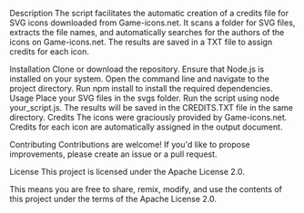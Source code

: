 
Description
The script facilitates the automatic creation of a credits file for SVG icons downloaded from Game-icons.net. It scans a folder for SVG files, extracts the file names, and automatically searches for the authors of the icons on Game-icons.net. The results are saved in a TXT file to assign credits for each icon.

Installation
Clone or download the repository.
Ensure that Node.js is installed on your system.
Open the command line and navigate to the project directory.
Run npm install to install the required dependencies.
Usage
Place your SVG files in the svgs folder.
Run the script using node your_script.js.
The results will be saved in the CREDITS.TXT file in the same directory.
Credits
The icons were graciously provided by Game-icons.net. Credits for each icon are automatically assigned in the output document.

Contributing
Contributions are welcome! If you'd like to propose improvements, please create an issue or a pull request.

License
This project is licensed under the Apache License 2.0.

This means you are free to share, remix, modify, and use the contents of this project under the terms of the Apache License 2.0.
